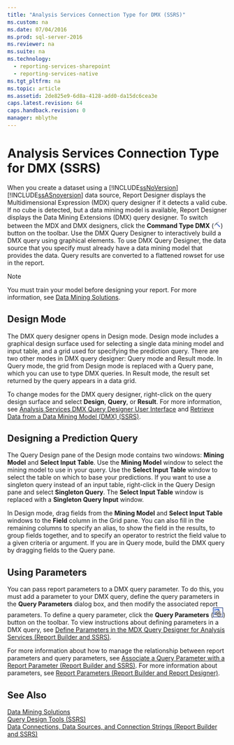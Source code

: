 ```yaml
---
title: "Analysis Services Connection Type for DMX (SSRS)"
ms.custom: na
ms.date: 07/04/2016
ms.prod: sql-server-2016
ms.reviewer: na
ms.suite: na
ms.technology: 
  - reporting-services-sharepoint
  - reporting-services-native
ms.tgt_pltfrm: na
ms.topic: article
ms.assetid: 2de825e9-6d8a-4128-add0-da15dc6cea3e
caps.latest.revision: 64
caps.handback.revision: 0
manager: mblythe
---
```

# Analysis Services Connection Type for DMX (SSRS)
When you create a dataset using a [!INCLUDE[ssNoVersion](../../Topics/TopicNameContainA/tokens/ssNoVersion_md.md)] [!INCLUDE[ssASnoversion](../../Topics/TopicNameContainA/tokens/ssASnoversion_md.md)] data source, Report Designer displays the Multidimensional Expression (MDX) query designer if it detects a valid cube. If no cube is detected, but a data mining model is available, Report Designer displays the Data Mining Extensions (DMX) query designer. To switch between the MDX and DMX designers, click the **Command Type DMX** (![Change to DMX query language view](../../Topics/TopicNameContainA/images/rsQDIcon_CommandTypeDMX.gif "rsQDIcon_CommandTypeDMX")) button on the toolbar. Use the DMX Query Designer to interactively build a DMX query using graphical elements. To use DMX Query Designer, the data source that you specify must already have a data mining model that provides the data. Query results are converted to a flattened rowset for use in the report.  
  
> [!NOTE]  
>  You must train your model before designing your report. For more information, see [Data Mining Solutions](../../Topics/TopicNameNotContainA/Data-Mining-Solutions.md).  
  
## Design Mode  
 The DMX query designer opens in Design mode. Design mode includes a graphical design surface used for selecting a single data mining model and input table, and a grid used for specifying the prediction query. There are two other modes in DMX query designer: Query mode and Result mode. In Query mode, the grid from Design mode is replaced with a Query pane, which you can use to type DMX queries. In Result mode, the result set returned by the query appears in a data grid.  
  
 To change modes for the DMX query designer, right-click on the query design surface and select **Design**, **Query**, or **Result**. For more information, see [Analysis Services DMX Query Designer User Interface](../../Topics/TopicNameNotContainA/Analysis-Services-DMX-Query-Designer-User-Interface.md) and [Retrieve Data from a Data Mining Model (DMX) (SSRS)](../../Topics/TopicNameContainA/Retrieve-Data-from-a-Data-Mining-Model--DMX---SSRS-.md).  
  
## Designing a Prediction Query  
 The Query Design pane of the Design mode contains two windows: **Mining Model** and **Select Input Table**. Use the **Mining Model** window to select the mining model to use in your query. Use the **Select Input Table** window to select the table on which to base your predictions. If you want to use a singleton query instead of an input table, right-click in the Query Design pane and select **Singleton Query**. The **Select Input Table** window is replaced with a **Singleton Query Input** window.  
  
 In Design mode, drag fields from the **Mining Model** and **Select Input Table** windows to the **Field** column in the Grid pane. You can also fill in the remaining columns to specify an alias, to show the field in the results, to group fields together, and to specify an operator to restrict the field value to a given criteria or argument. If you are in Query mode, build the DMX query by dragging fields to the Query pane.  
  
## Using Parameters  
 You can pass report parameters to a DMX query parameter. To do this, you must add a parameter to your DMX query, define the query parameters in the **Query Parameters** dialog box, and then modify the associated report parameters. To define a query parameter, click the **Query Parameters** (![Icon for the Query Parameters dialog box](../../Topics/TopicNameNotContainA/images/IconQueryParameter.gif "IconQueryParameter")) button on the toolbar. To view instructions about defining parameters in a DMX query, see [Define Parameters in the MDX Query Designer for Analysis Services (Report Builder and SSRS)](../../Topics/TopicNameNotContainA/Define-Parameters-in-the-MDX-Query-Designer-for-Analysis-Services--Report-Builder-and-SSRS-.md).  
  
 For more information about how to manage the relationship between report parameters and query parameters, see [Associate a Query Parameter with a Report Parameter (Report Builder and SSRS)](../../Topics/TopicNameContainA/Associate-a-Query-Parameter-with-a-Report-Parameter--Report-Builder-and-SSRS-.md). For more information about parameters, see [Report Parameters (Report Builder and Report Designer)](../../Topics/TopicNameNotContainA/Report-Parameters--Report-Builder-and-Report-Designer-.md).  
  
## See Also  
 [Data Mining Solutions](../../Topics/TopicNameNotContainA/Data-Mining-Solutions.md)   
 [Query Design Tools (SSRS)](../../Topics/TopicNameNotContainA/Query-Design-Tools--SSRS-.md)   
 [Data Connections, Data Sources, and Connection Strings (Report Builder and SSRS)](../../Topics/TopicNameNotContainA/Data-Connections--Data-Sources--and-Connection-Strings--Report-Builder-and-SSRS-.md)